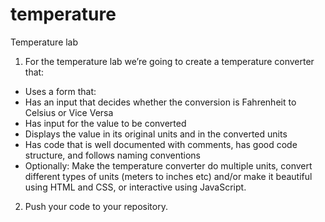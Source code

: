 # temperature
 Temperature lab

1. For the temperature lab we’re going to create a temperature converter that:
-	Uses a form that:
-   Has an input that decides whether the conversion is Fahrenheit to Celsius or Vice Versa
-	Has input for the value to be converted
-	Displays the value in its original units and in the converted units
-	Has code that is well documented with comments, has good code structure, and follows naming conventions
-	Optionally: Make the temperature converter do multiple units, convert different types of units (meters to inches etc) and/or make it beautiful using HTML and CSS, or interactive using JavaScript.
2. Push your code to your repository.
